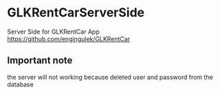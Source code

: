# GLKRentCarServerSide
Server Side for GLKRentCar App
https://github.com/engingulek/GLKRentCar


<h2>Important note </h2>

the server will not working because deleted user and password from the database

